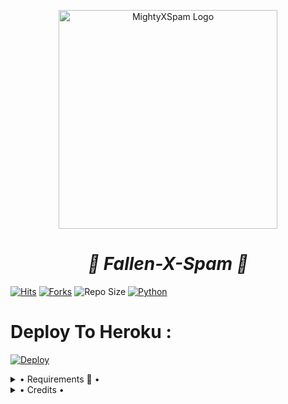 <p align="center">
  <img src="https://te.legra.ph/file/45ee83f10ecfd2befee97.jpg"width="350"" alt="MightyXSpam Logo">
</p>
<h1 align="center">
  <b><i>🥵 Fallen-X-Spam 🥵</i></b>
</h1>

[![Hits](https://hits.seeyoufarm.com/api/count/incr/badge.svg?url=https%3A%2F%2Fgithub.com%2FBeingMighty%2FMightyXBotSpam&count_bg=%2379C83D&title_bg=%23555555&icon=&icon_color=%23E7E7E7&title=Hits&edge_flat=true)](https://github.com/BeingMighty/MightyXBotSpam)
[![Forks](https://img.shields.io/github/forks/BeingMighty/MightyXBotSpam?style=flat-square&color=blue)](https://github.com/BeingMighty/MightyXBotSpam/fork)
![Repo Size](https://img.shields.io/github/repo-size/BeingMighty/MightyXBotSpam?&color=limegreen&style=flat-square&logo=github)
[![Python](https://img.shields.io/badge/Python-v3.9.7-blue?style=flat-square)](https://www.python.org/)


# Deploy To Heroku :

[![Deploy](https://www.herokucdn.com/deploy/button.svg)](https://heroku.com/deploy?template=https://github.com/Fa11en/Fallen-X-Spam)

<details>
  <summary> • Requirements 📝 • </summary>
  
  - Api Id
  
  - Api Hash
  
  - Bot Token (10)
  
  - Owner Id
  
  - Sudo Id
  </details>
  <details>
 
  <summary> • Credits • </summary>
  
* Owner/Devloper- [ᵀᵉᵃᵐ『𝐒.𝐒』🇮🇳➤『𝙰𝚁𝙶』](https://t.me/ARG_GAMING_9300)

</details>
